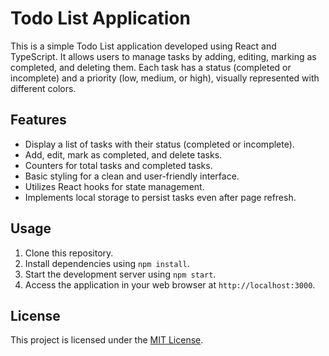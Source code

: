 # Todo List Application

This is a simple Todo List application developed using React and TypeScript. It
allows users to manage tasks by adding, editing, marking as completed, and
deleting them. Each task has a status (completed or incomplete) and a priority
(low, medium, or high), visually represented with different colors.

## Features

- Display a list of tasks with their status (completed or incomplete).
- Add, edit, mark as completed, and delete tasks.
- Counters for total tasks and completed tasks.
- Basic styling for a clean and user-friendly interface.
- Utilizes React hooks for state management.
- Implements local storage to persist tasks even after page refresh.

## Usage

1. Clone this repository.
2. Install dependencies using `npm install`.
3. Start the development server using `npm start`.
4. Access the application in your web browser at `http://localhost:3000`.

## License

This project is licensed under the [MIT License](LICENSE).
